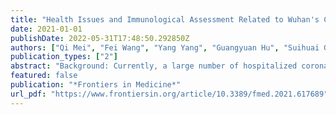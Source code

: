 ```yaml
---
title: "Health Issues and Immunological Assessment Related to Wuhan's COVID-19 Survivors: A Multicenter Follow-Up Study"
date: 2021-01-01
publishDate: 2022-05-31T17:48:50.292850Z
authors: ["Qi Mei", "Fei Wang", "Yang Yang", "Guangyuan Hu", "Suihuai Guo", "Qing Zhang", "Amy Bryant", "Lingjie Zhang", "Christian Kurts", "Li Wei", "Xianglin Yuan", "Jian Li"]
publication_types: ["2"]
abstract: "Background: Currently, a large number of hospitalized coronavirus infectious disease-2019 (COVID-19) patients have met the clinical discharge criteria and have been discharged. Little is known about the sequelae and herd immunity, two important factors influencing the life quality and safety of COVID-19 survivors.Methods: Discharged COVID-19 patients from four medical facilities in Wuhan, China, were followed in order to record and investigate possible post-COVID-19 sequelae and herd immunity. After hospital discharge, patients reported to Fangcang shelter hospitals for an initial 14-day period of mandatory clinical monitoring. After release from these shelter hospitals, patients returned home for self-quarantine. Real-time quantitative PCR (RT-qPCR) was used for severe acute respiratory syndrome-related coronavirus 2 (SARS-CoV-2) detection. Colloidal gold-based immunochromatographic strip assay (ICGSA) was used for anti-SARS-CoV-2 immunoglobulin G (IgG) and immunoglobulin M (IgM) antibody testing. The data for this study are derived from case reports, medical records, and self-reports.Results: A total of 3,677 COVID-19 survivors [median age = 59 years, interquartile range (IQR) = 47–68, range = 10–98; 55.5% female] who were released from four hospitals in Wuhan, China, between January 18 and March 29, 2020 were followed for a median of 144 days (IQR = 135–157). During follow-up, 976 (26.5%) patients had at least one post-COVID-19 sequela. The incidence of post-COVID-19 sequelae among elderly COVID-19 survivors (age ≥60 years) was slightly increased compared to that of young COVID-19 survivors (age textless60 years; relative risk = 1.05, 95% CI = 1.02–1.10, p = 0.007). During follow-up, a dramatic reduction of anti-SARS-CoV-2 IgG (88.0%, 95% CI = 84.2–90.4) and IgM (93.2%, 95% CI = 88.5–96.4) antibodies was observed. Among these COVID-19 survivors, 1.2% (n = 45) retested positive for SARS-CoV-2 and 1.0% (n = 37) died during follow-up. Of those who died during follow-up, 70.3% were male and all were negative for both IgG and IgM, except for one person who was IgG-positive.Conclusions: Our study documents significant post-COVID-19 sequelae that impair functions of multiple organ systems in COVID-19 survivors, suggesting that the long-term effects of this disease will negatively impact survivors' quality of life, continue to strain health care systems, and result in extended periods of lost productivity. Furthermore, female gender and anti-SARS-CoV-2 immunity may play an essential role in the survival after COVID-19 infection."
featured: false
publication: "*Frontiers in Medicine*"
url_pdf: "https://www.frontiersin.org/article/10.3389/fmed.2021.617689"
---
```


